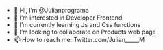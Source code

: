 - 👋 Hi, I’m @Julianprograma
- 👀 I’m interested in Developer Frontend
- 🌱 I’m currently learning Js and Css functions
- 💞️ I’m looking to collaborate on Products web page
- 📫 How to reach me: Twitter.com/Julian_____M

<!---
Julianprograma/Julianprograma is a ✨ special ✨ repository because its `README.md` (this file) appears on your GitHub profile.
You can click the Preview link to take a look at your changes.
--->
